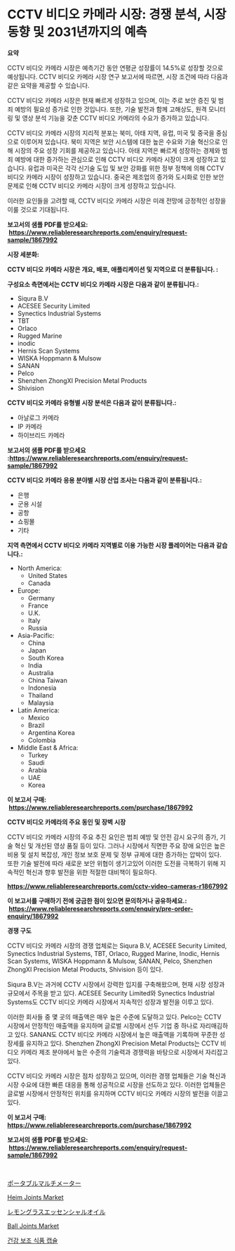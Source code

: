 <p><h1>CCTV 비디오 카메라 시장: 경쟁 분석, 시장 동향 및 2031년까지의 예측</h1></p><p><strong>요약</strong></p>
<p><p>CCTV 비디오 카메라 시장은 예측기간 동안 연평균 성장률이 14.5%로 성장할 것으로 예상됩니다. CCTV 비디오 카메라 시장 연구 보고서에 따르면, 시장 조건에 따라 다음과 같은 요약을 제공할 수 있습니다.</p><p>CCTV 비디오 카메라 시장은 현재 빠르게 성장하고 있으며, 이는 주로 보안 증진 및 범죄 예방의 필요성 증가로 인한 것입니다. 또한, 기술 발전과 함께 고해상도, 원격 모니터링 및 영상 분석 기능을 갖춘 CCTV 비디오 카메라의 수요가 증가하고 있습니다.</p><p>CCTV 비디오 카메라 시장의 지리적 분포는 북미, 아태 지역, 유럽, 미국 및 중국을 중심으로 이루어져 있습니다. 북미 지역은 보안 시스템에 대한 높은 수요와 기술 혁신으로 인해 시장의 주요 성장 기회를 제공하고 있습니다. 아태 지역은 빠르게 성장하는 경제와 범죄 예방에 대한 증가하는 관심으로 인해 CCTV 비디오 카메라 시장이 크게 성장하고 있습니다. 유럽과 미국은 각각 신기술 도입 및 보안 강화를 위한 정부 정책에 의해 CCTV 비디오 카메라 시장이 성장하고 있습니다. 중국은 제조업의 증가와 도시화로 인한 보안 문제로 인해 CCTV 비디오 카메라 시장이 크게 성장하고 있습니다.</p><p>이러한 요인들을 고려할 때, CCTV 비디오 카메라 시장은 미래 전망에 긍정적인 성장을 이룰 것으로 기대됩니다.</p></p>
<p><strong>보고서의 샘플 PDF를 받으세요: &nbsp;<a href="https://www.reliableresearchreports.com/enquiry/request-sample/1867992">https://www.reliableresearchreports.com/enquiry/request-sample/1867992</a></strong></p>
<p><strong>시장 세분화:</strong></p>
<p><strong> CCTV 비디오 카메라 시장은 개요, 배포, 애플리케이션 및 지역으로 더 분류됩니다. :</strong></p>
<p><strong>구성요소 측면에서는 CCTV 비디오 카메라 시장은 다음과 같이 분류됩니다.:</strong></p>
<p><ul><li>Siqura B.V</li><li>ACESEE Security Limited</li><li>Synectics Industrial Systems</li><li>TBT</li><li>Orlaco</li><li>Rugged Marine</li><li>inodic</li><li>Hernis Scan Systems</li><li>WISKA Hoppmann & Mulsow</li><li>SANAN</li><li>Pelco</li><li>Shenzhen ZhongXI Precision Metal Products</li><li>Shivision</li></ul></p>
<p><strong> CCTV 비디오 카메라 유형별 시장 분석은 다음과 같이 분류됩니다.:</strong></p>
<p><ul><li>아날로그 카메라</li><li>IP 카메라</li><li>하이브리드 카메라</li></ul></p>
<p><strong>보고서의 샘플 PDF를 받으세요 :<a href="https://www.reliableresearchreports.com/enquiry/request-sample/1867992">https://www.reliableresearchreports.com/enquiry/request-sample/1867992</a></strong></p>
<p><strong> CCTV 비디오 카메라 응용 분야별 시장 산업 조사는 다음과 같이 분류됩니다.:</strong></p>
<p><ul><li>은행</li><li>군용 시설</li><li>공항</li><li>쇼핑몰</li><li>기타</li></ul></p>
<p><strong>지역 측면에서 CCTV 비디오 카메라 지역별로 이용 가능한 시장 플레이어는 다음과 같습니다.:</strong></p>
<p><ul>
    <li>
        North America:
        <ul>
            <li>United States</li>
            <li>Canada</li>
        </ul>
    </li>
    <li>
        Europe:
        <ul>
            <li>Germany</li>
            <li>France</li>
            <li>U.K.</li>
            <li>Italy</li>
            <li>Russia</li>
        </ul>
    </li>
    <li>
        Asia-Pacific:
        <ul>
            <li>China</li>
            <li>Japan</li>
            <li>South Korea</li>
            <li>India</li>
            <li>Australia</li>
            <li>China Taiwan</li>
            <li>Indonesia</li>
            <li>Thailand</li>
            <li>Malaysia</li>
        </ul>
    </li>
    <li>
        Latin America:
        <ul>
            <li>Mexico</li>
            <li>Brazil</li>
            <li>Argentina Korea</li>
            <li>Colombia</li>
        </ul>
    </li>
    <li>
        Middle East & Africa:
        <ul>
            <li>Turkey</li>
            <li>Saudi</li>
            <li>Arabia</li>
            <li>UAE</li>
            <li>Korea</li>
        </ul>
    </li>
    </ul></p>
<p><strong>이 보고서 구매: &nbsp;<a href="https://www.reliableresearchreports.com/purchase/1867992">https://www.reliableresearchreports.com/purchase/1867992</a></strong></p>
<p><strong>CCTV 비디오 카메라의 주요 동인 및 장벽 시장</strong></p>
<p><p>CCTV 비디오 카메라 시장의 주요 추진 요인은 범죄 예방 및 안전 감시 요구의 증가, 기술 혁신 및 개선된 영상 품질 등이 있다. 그러나 시장에서 직면한 주요 장애 요인은 높은 비용 및 설치 복잡성, 개인 정보 보호 문제 및 정부 규제에 대한 증가하는 압박이 있다. 또한 기술 발전에 따라 새로운 보안 위협이 생기고있어 이러한 도전을 극복하기 위해 지속적인 혁신과 향후 발전을 위한 적절한 대비책이 필요하다.</p></p>
<p><strong><a href="https://www.reliableresearchreports.com/cctv-video-cameras-r1867992">https://www.reliableresearchreports.com/cctv-video-cameras-r1867992</a></strong></p>
<p><strong>이 보고서를 구매하기 전에 궁금한 점이 있으면 문의하거나 공유하세요.: &nbsp;<a href="https://www.reliableresearchreports.com/enquiry/pre-order-enquiry/1867992">https://www.reliableresearchreports.com/enquiry/pre-order-enquiry/1867992</a></strong></p>
<p><strong>경쟁 구도</strong></p>
<p><p>CCTV 비디오 카메라 시장의 경쟁 업체로는 Siqura B.V, ACESEE Security Limited, Synectics Industrial Systems, TBT, Orlaco, Rugged Marine, Inodic, Hernis Scan Systems, WISKA Hoppmann & Mulsow, SANAN, Pelco, Shenzhen ZhongXI Precision Metal Products, Shivision 등이 있다. </p><p>Siqura B.V는 과거에 CCTV 시장에서 강력한 입지를 구축해왔으며, 현재 시장 성장과 규모에서 주목을 받고 있다. ACESEE Security Limited와 Synectics Industrial Systems도 CCTV 비디오 카메라 시장에서 지속적인 성장과 발전을 이루고 있다.</p><p>이러한 회사들 중 몇 곳의 매출액은 매우 높은 수준에 도달하고 있다. Pelco는 CCTV 시장에서 안정적인 매출액을 유지하며 글로벌 시장에서 선두 기업 중 하나로 자리매김하고 있다. SANAN도 CCTV 비디오 카메라 시장에서 높은 매출액을 기록하며 꾸준한 성장세를 유지하고 있다. Shenzhen ZhongXI Precision Metal Products는 CCTV 비디오 카메라 제조 분야에서 높은 수준의 기술력과 경쟁력을 바탕으로 시장에서 자리잡고 있다.</p><p>CCTV 비디오 카메라 시장은 점차 성장하고 있으며, 이러한 경쟁 업체들은 기술 혁신과 시장 수요에 대한 빠른 대응을 통해 성공적으로 시장을 선도하고 있다. 이러한 업체들은 글로벌 시장에서 안정적인 위치를 유지하며 CCTV 비디오 카메라 시장의 발전을 이끌고 있다.</p></p>
<p><strong>이 보고서 구매: &nbsp; <a href="https://www.reliableresearchreports.com/purchase/1867992">https://www.reliableresearchreports.com/purchase/1867992</a></strong></p>
<p><strong>보고서의 샘플 PDF를 받으세요: &nbsp;<a href="https://www.reliableresearchreports.com/enquiry/request-sample/1867992">https://www.reliableresearchreports.com/enquiry/request-sample/1867992</a></strong><strong></strong></p>
<p>&nbsp;</p>
<p><p><a href="https://medium.com/@clairhane2018/%E6%90%BA%E5%B8%AF%E5%9E%8B%E3%83%9E%E3%83%AB%E3%83%81%E3%83%A1%E3%83%BC%E3%82%BF%E5%B8%82%E5%A0%B4%E3%81%AF-%E5%B8%82%E5%A0%B4%E3%82%B7%E3%82%A7%E3%82%A2-%E5%B8%82%E5%A0%B4%E3%83%88%E3%83%AC%E3%83%B3%E3%83%89-%E5%B8%82%E5%A0%B4%E6%88%90%E9%95%B7%E3%81%AB%E9%96%A2%E3%81%99%E3%82%8B%E6%83%85%E5%A0%B1%E3%82%92%E6%8F%90%E4%BE%9B%E3%81%97%E3%81%BE%E3%81%99-b3d4cfbcca5b">ポータブルマルチメーター</a></p><p><a href="https://github.com/beatblasta/Market-Research-Report-List-3/blob/main/heim-joints-market.md">Heim Joints Market</a></p><p><a href="https://medium.com/@clairhane2018/%E3%83%AC%E3%83%A2%E3%83%B3%E3%82%B0%E3%83%A9%E3%82%B9%E3%82%A8%E3%83%83%E3%82%BB%E3%83%B3%E3%82%B7%E3%83%A3%E3%83%AB%E3%82%AA%E3%82%A4%E3%83%AB%E3%81%AE%E5%B8%82%E5%A0%B4%E8%A6%8F%E6%A8%A1-cagr-%E3%83%88%E3%83%AC%E3%83%B3%E3%83%89-2024%E5%B9%B4%E3%81%8B%E3%82%892030%E5%B9%B4-ab2581169b94">レモングラスエッセンシャルオイル</a></p><p><a href="https://github.com/shotows/Market-Research-Report-List-2/blob/main/ball-joints-market.md">Ball Joints Market</a></p><p><a href="https://medium.com/@piperhickle1/%EC%8B%9D%EC%9D%B4-%EB%B3%B4%EC%A1%B0-%EC%BA%A1%EC%8A%90-%EC%8B%9C%EC%9E%A5-%EC%A0%84%EB%A7%9D-%EC%82%B0%EC%97%85-%EA%B0%9C%EC%9A%94-%EB%B0%8F-%EC%98%88%EC%B8%A1-2024%EB%85%84%EB%B6%80%ED%84%B0-2031%EB%85%84%EA%B9%8C%EC%A7%80-4c6f32ad409b">건강 보조 식품 캡슐</a></p></p>
